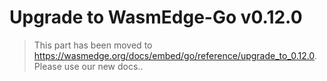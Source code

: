# Upgrade to WasmEdge-Go v0.12.0

> This part has been moved to  <https://wasmedge.org/docs/embed/go/reference/upgrade_to_0.12.0>. Please use our new docs..
